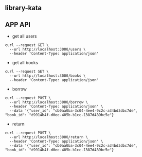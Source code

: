 library-kata
-----

## APP API

* get all users
```
curl --request GET \
  --url http://localhost:3000/users \
  --header 'Content-Type: application/json' 
```


* get all books
```
curl --request GET \
  --url http://localhost:3000/books \
  --header 'Content-Type: application/json' 
```


* borrow
```
curl --request POST \
  --url http://localhost:3000/borrow \
  --header 'Content-Type: application/json' \
  --data '{"user_id": "cb0aa0ba-3c04-4ee4-9c2c-a34bd3dbc7de", "book_id": "d9914b4f-d0ec-405b-b1cc-1387d489bc5e"}'
```


* return
```
curl --request POST \
  --url http://localhost:3000/return \
  --header 'Content-Type: application/json' \
  --data '{"user_id": "cb0aa0ba-3c04-4ee4-9c2c-a34bd3dbc7de", "book_id": "d9914b4f-d0ec-405b-b1cc-1387d489bc5e"}'
```


